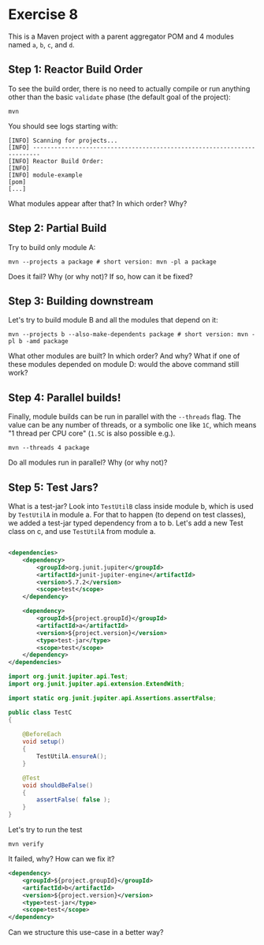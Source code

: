 # Exercise 8

This is a Maven project with a parent aggregator POM and 4 modules named `a`, `b`, `c`, and `d`.

## Step 1: Reactor Build Order

To see the build order, there is no need to actually compile or run anything other than the basic `validate` phase (the default goal of the project):

```shell
mvn
```

You should see logs starting with:

```
[INFO] Scanning for projects...
[INFO] ------------------------------------------------------------------------
[INFO] Reactor Build Order:
[INFO]
[INFO] module-example                                                     [pom]
[...]
```

What modules appear after that? In which order? Why?

## Step 2: Partial Build

Try to build only module A:

```shell
mvn --projects a package # short version: mvn -pl a package
```

Does it fail? Why (or why not)?
If so, how can it be fixed?

## Step 3: Building downstream

Let's try to build module B and all the modules that depend on it:

```shell
mvn --projects b --also-make-dependents package # short version: mvn -pl b -amd package
```

What other modules are built? In which order? And why?
What if one of these modules depended on module D: would the above command still work?

## Step 4: Parallel builds!

Finally, module builds can be run in parallel with the `--threads` flag.
The value can be any number of threads, or a symbolic one like `1C`, which means "1 thread per CPU core" (`1.5C` is also possible e.g.).

```shell
mvn --threads 4 package
```

Do all modules run in parallel? Why (or why not)?

## Step 5: Test Jars?

What is a test-jar? Look into `TestUtilB` class inside module b, which is used by `TestUtilA` in module a. For that to happen (to depend on test classes),
we added a test-jar typed dependency from a to b. Let's add a new Test class on c, and use `TestUtilA` from module a.

```xml

<dependencies>
    <dependency>
        <groupId>org.junit.jupiter</groupId>
        <artifactId>junit-jupiter-engine</artifactId>
        <version>5.7.2</version>
        <scope>test</scope>
    </dependency>

    <dependency>
        <groupId>${project.groupId}</groupId>
        <artifactId>a</artifactId>
        <version>${project.version}</version>
        <type>test-jar</type>
        <scope>test</scope>
    </dependency>
</dependencies>
```

```java
import org.junit.jupiter.api.Test;
import org.junit.jupiter.api.extension.ExtendWith;

import static org.junit.jupiter.api.Assertions.assertFalse;

public class TestC
{
    
    @BeforeEach
    void setup()
    {
        TestUtilA.ensureA();
    }

    @Test
    void shouldBeFalse()
    {
        assertFalse( false );
    }
}
```

Let's try to run the test

```shell
mvn verify
```

It failed, why? How can we fix it?

```xml
<dependency>
    <groupId>${project.groupId}</groupId>
    <artifactId>b</artifactId>
    <version>${project.version}</version>
    <type>test-jar</type>
    <scope>test</scope>
</dependency>
```

Can we structure this use-case in a better way? 